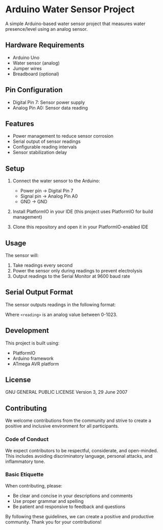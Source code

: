 # Arduino Water Sensor Project

A simple Arduino-based water sensor project that measures water presence/level using an analog sensor.

## Hardware Requirements

- Arduino Uno
- Water sensor (analog)
- Jumper wires
- Breadboard (optional)

## Pin Configuration

- Digital Pin 7: Sensor power supply
- Analog Pin A0: Sensor data reading

## Features

- Power management to reduce sensor corrosion
- Serial output of sensor readings
- Configurable reading intervals
- Sensor stabilization delay

## Setup

1. Connect the water sensor to the Arduino:
   - Power pin → Digital Pin 7
   - Signal pin → Analog Pin A0
   - GND → GND

2. Install PlatformIO in your IDE (this project uses PlatformIO for build management)

3. Clone this repository and open it in your PlatformIO-enabled IDE

## Usage

The sensor will:

1. Take readings every second
2. Power the sensor only during readings to prevent electrolysis
3. Output readings to the Serial Monitor at 9600 baud rate

## Serial Output Format

The sensor outputs readings in the following format:

Where `<reading>` is an analog value between 0-1023.

## Development

This project is built using:

- PlatformIO
- Arduino framework
- ATmega AVR platform

## License

GNU GENERAL PUBLIC LICENSE
Version 3, 29 June 2007

## Contributing

We welcome contributions from the community and strive to create a positive and inclusive environment for all participants.

### Code of Conduct

We expect contributors to be respectful, considerate, and open-minded. This includes avoiding discriminatory language, personal attacks, and inflammatory tone.

### Basic Etiquette

When contributing, please:

- Be clear and concise in your descriptions and comments
- Use proper grammar and spelling
- Be patient and responsive to feedback and questions

By following these guidelines, we can create a positive and productive community. Thank you for your contributions!